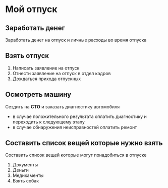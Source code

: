 # Мой отпуск 

## Заработать денег

Заработать денег на отпуск и личные расходы во время отпуска

## Взять отпуск
1. Написать заявление на отпуск 
2. Отнести заявление на отпуск в отдел кадров
3. Дождаться прихода отпускных

## Осмотреть машину 
Сездить на **СТО** и заказать диагностику автомобиля
* в случае положительного результата оплатить диагностику и переходить к следующему этапу
* в случае обнаружения неисправностей оплатить ремонт 

## Составить список вещей которые нужно взять 
Составить список вещей которые могут понадобиться в отпуске 
1. Документы 
2. Деньги
3. Медикаменты
4. Взять собак  
